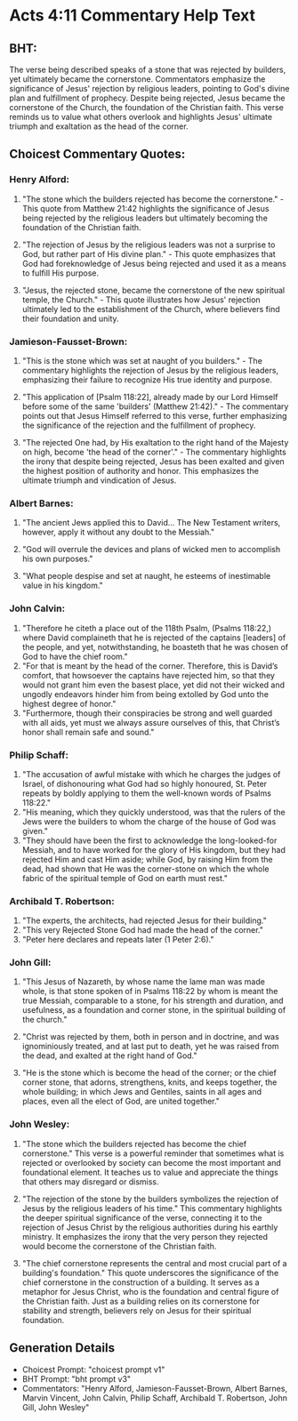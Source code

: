 # Acts 4:11 Commentary Help Text

## BHT:
The verse being described speaks of a stone that was rejected by builders, yet ultimately became the cornerstone. Commentators emphasize the significance of Jesus' rejection by religious leaders, pointing to God's divine plan and fulfillment of prophecy. Despite being rejected, Jesus became the cornerstone of the Church, the foundation of the Christian faith. This verse reminds us to value what others overlook and highlights Jesus' ultimate triumph and exaltation as the head of the corner.

## Choicest Commentary Quotes:
### Henry Alford:
1. "The stone which the builders rejected has become the cornerstone." - This quote from Matthew 21:42 highlights the significance of Jesus being rejected by the religious leaders but ultimately becoming the foundation of the Christian faith.

2. "The rejection of Jesus by the religious leaders was not a surprise to God, but rather part of His divine plan." - This quote emphasizes that God had foreknowledge of Jesus being rejected and used it as a means to fulfill His purpose.

3. "Jesus, the rejected stone, became the cornerstone of the new spiritual temple, the Church." - This quote illustrates how Jesus' rejection ultimately led to the establishment of the Church, where believers find their foundation and unity.

### Jamieson-Fausset-Brown:
1. "This is the stone which was set at naught of you builders." - The commentary highlights the rejection of Jesus by the religious leaders, emphasizing their failure to recognize His true identity and purpose.

2. "This application of [Psalm 118:22], already made by our Lord Himself before some of the same 'builders' (Matthew 21:42)." - The commentary points out that Jesus Himself referred to this verse, further emphasizing the significance of the rejection and the fulfillment of prophecy.

3. "The rejected One had, by His exaltation to the right hand of the Majesty on high, become 'the head of the corner'." - The commentary highlights the irony that despite being rejected, Jesus has been exalted and given the highest position of authority and honor. This emphasizes the ultimate triumph and vindication of Jesus.

### Albert Barnes:
1. "The ancient Jews applied this to David... The New Testament writers, however, apply it without any doubt to the Messiah." 

2. "God will overrule the devices and plans of wicked men to accomplish his own purposes." 

3. "What people despise and set at naught, he esteems of inestimable value in his kingdom."

### John Calvin:
1. "Therefore he citeth a place out of the 118th Psalm, (Psalms 118:22,) where David complaineth that he is rejected of the captains [leaders] of the people, and yet, notwithstanding, he boasteth that he was chosen of God to have the chief room."
2. "For that is meant by the head of the corner. Therefore, this is David’s comfort, that howsoever the captains have rejected him, so that they would not grant him even the basest place, yet did not their wicked and ungodly endeavors hinder him from being extolled by God unto the highest degree of honor."
3. "Furthermore, though their conspiracies be strong and well guarded with all aids, yet must we always assure ourselves of this, that Christ’s honor shall remain safe and sound."

### Philip Schaff:
1. "The accusation of awful mistake with which he charges the judges of Israel, of dishonouring what God had so highly honoured, St. Peter repeats by boldly applying to them the well-known words of Psalms 118:22."
2. "His meaning, which they quickly understood, was that the rulers of the Jews were the builders to whom the charge of the house of God was given."
3. "They should have been the first to acknowledge the long-looked-for Messiah, and to have worked for the glory of His kingdom, but they had rejected Him and cast Him aside; while God, by raising Him from the dead, had shown that He was the corner-stone on which the whole fabric of the spiritual temple of God on earth must rest."

### Archibald T. Robertson:
1. "The experts, the architects, had rejected Jesus for their building." 
2. "This very Rejected Stone God had made the head of the corner." 
3. "Peter here declares and repeats later (1 Peter 2:6)."

### John Gill:
1. "This Jesus of Nazareth, by whose name the lame man was made whole, is that stone spoken of in Psalms 118:22 by whom is meant the true Messiah, comparable to a stone, for his strength and duration, and usefulness, as a foundation and corner stone, in the spiritual building of the church."

2. "Christ was rejected by them, both in person and in doctrine, and was ignominiously treated, and at last put to death, yet he was raised from the dead, and exalted at the right hand of God."

3. "He is the stone which is become the head of the corner; or the chief corner stone, that adorns, strengthens, knits, and keeps together, the whole building; in which Jews and Gentiles, saints in all ages and places, even all the elect of God, are united together."

### John Wesley:
1. "The stone which the builders rejected has become the chief cornerstone." This verse is a powerful reminder that sometimes what is rejected or overlooked by society can become the most important and foundational element. It teaches us to value and appreciate the things that others may disregard or dismiss.

2. "The rejection of the stone by the builders symbolizes the rejection of Jesus by the religious leaders of his time." This commentary highlights the deeper spiritual significance of the verse, connecting it to the rejection of Jesus Christ by the religious authorities during his earthly ministry. It emphasizes the irony that the very person they rejected would become the cornerstone of the Christian faith.

3. "The chief cornerstone represents the central and most crucial part of a building's foundation." This quote underscores the significance of the chief cornerstone in the construction of a building. It serves as a metaphor for Jesus Christ, who is the foundation and central figure of the Christian faith. Just as a building relies on its cornerstone for stability and strength, believers rely on Jesus for their spiritual foundation.


## Generation Details
- Choicest Prompt: "choicest prompt v1"
- BHT Prompt: "bht prompt v3"
- Commentators: "Henry Alford, Jamieson-Fausset-Brown, Albert Barnes, Marvin Vincent, John Calvin, Philip Schaff, Archibald T. Robertson, John Gill, John Wesley"
